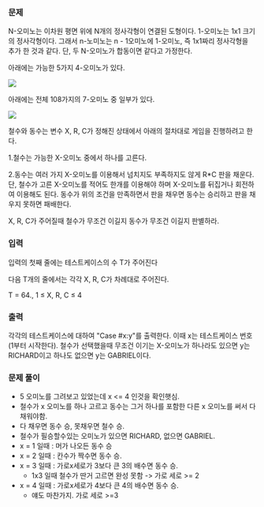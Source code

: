 ### 문제

N-오미노는 이차원 평면 위에 N개의 정사각형이 연결된 도형이다. 1-오미노는 1x1 크기의 정사각형이다. 그래서 n-노미노는 n - 1오미노에 1-오미노, 즉 1x1짜리 정사각형을 추가 한 것과 같다. 단, 두 N-오미노가 합동이면 같다고 가정한다.

아래에는 가능한 5가지 4-오미노가 있다.

<img src="https://upload.acmicpc.net/e9ed4bdd-14d6-477c-85f1-4b487f2c094f/-/preview/">

아래에는 전체 108가지의 7-오미노 중 일부가 있다.

<img src="https://upload.acmicpc.net/002f9f2d-5cde-4031-9b74-950f14df52b4/-/preview/">

철수와 동수는 변수 X, R, C가 정해진 상태에서 아래의 절차대로 게임을 진행하려고 한다.

1.철수는 가능한 X-오미노 중에서 하나를 고른다.

2.동수는 여러 가지 X-오미노를 이용해서 넘치지도 부족하지도 않게 R\*C 판을 채운다. 단, 철수가 고른 X-오미노를 적어도 한개를 이용해야 하며 X-오미노를 뒤집거나 회전하여 이용해도 된다. 동수가 위의 조건을 만족하면서 판을 채우면 동수는 승리하고 판을 채우지 못하면 패배한다.

X, R, C가 주어질때 철수가 무조건 이길지 동수가 무조건 이길지 판별하라.

### 입력

입력의 첫째 줄에는 테스트케이스의 수 T가 주어진다

다음 T개의 줄에서는 각각 X, R, C가 차례대로 주어진다.

T = 64., 1 ≤ X, R, C ≤ 4

### 출력

각각의 테스트케이스에 대하여 "Case #x:y"를 출력한다. 이때 x는 테스트케이스 번호(1부터 시작한다). 철수가 선택했을때 무조건 이기는 X-오미노가 하나라도 있으면 y는 RICHARD이고 하나도 없으면 y는 GABRIEL이다.

### 문제 풀이

- 5 오미노를 그려보고 있었는데 x <= 4 인것을 확인햇심.
- 철수가 x 오미노를 하나 고르고 동수는 그거 하나를 포함한 다른 x 오미노를 써서 다 채워야함.
- 다 채우면 동수 승, 못채우면 철수 승.
- 철수가 필승할수있는 오미노가 있으면 RICHARD, 없으면 GABRIEL.
- x = 1 일때 : 머가 나오든 동수 승
- x = 2 일때 : 칸수가 짝수면 동수 승.
- x = 3 일때 : 가로x세로가 3보다 큰 3의 배수면 동수 승.
  - 1x3 일때 철수가 딴거 고르면 완성 못함 -> 가로 세로 >= 2
- x = 4 일때 : 가로x세로가 4보다 큰 4의 배수면 동수 승.
  - 얘도 마찬가지. 가로 세로 >=3
